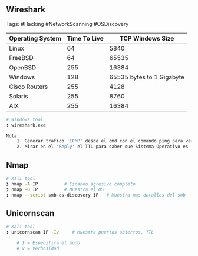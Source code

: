 ## Wireshark

Tags: #Hacking #NetworkScanning #OSDiscovery 

| Operating System | Time To Live | TCP Windows Size          |
| ---------------- | ------------ | ------------------------- |
| Linux            | 64           | 5840                      |
| FreeBSD          | 64           | 65535                     |
| OpenBSD          | 255          | 16384                     |
| Windows          | 128          | 65535 bytes to 1 Gigabyte |
| Cisco Routers    | 255          | 4128                      |
| Solaris          | 255          | 8760                      |
| AIX              | 255          | 16384                     |

```bash 
# Windows tool 
❯ wireshark.exe

Nota: 
	1. Generar trafico 'ICMP' desde el cmd con el comando ping para verlo en 'Wireshark'
	2. Mirar en el 'Reply' el TTL para saber que Sistema Operativo es
```

## Nmap 

```bash 
# Kali tool 
❯ nmap -A IP          # Escaneo agresivo completo 
❯ nmap -O IP          # Muestra el OS 
❯ nmap --script smb-os-discovery IP   # Muestra mas detalles del smb 
```

## Unicornscan

```bash 
# Kali tool 
❯ unicornscan IP -Iv     # Muestra puertos abiertos, TTL

	# I = Especifica el modo 
	# v = Verbosidad 
```